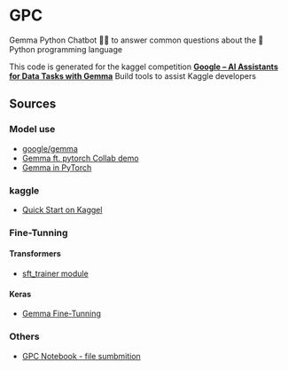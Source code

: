 # GPC
Gemma Python Chatbot 🚀🚀 to answer common questions about the 🐍 Python programming language 

This code is generated for the kaggel competition 
[**Google – AI Assistants for Data Tasks with Gemma**](https://www.kaggle.com/competitions/data-assistants-with-gemma/overview)
Build tools to assist Kaggle developers

## Sources
### Model use
* [google/gemma](https://www.kaggle.com/models/google/gemma/frameworks/flax/code)
* [Gemma ft. pytorch Collab demo](https://colab.research.google.com/github/google/generative-ai-docs/blob/main/site/en/gemma/docs/pytorch_gemma.ipynb#scrollTo=viESUwjq5cAz)
* [Gemma in PyTorch](https://ai.google.dev/gemma/docs/pytorch_gemma)
### kaggle
* [Quick Start on Kaggel](https://www.kaggle.com/docs/notebooks)
### Fine-Tunning
#### Transformers 
* [sft_trainer module](https://huggingface.co/docs/trl/en/sft_trainer#training-adapters-with-base-8-bit-models)
#### Keras
* [Gemma Fine-Tunning](https://colab.research.google.com/github/google/generative-ai-docs/blob/main/site/en/gemma/docs/lora_tuning.ipynb#scrollTo=gSsRdeiof_rJ)
### Others
* [GPC Notebook - file sumbmition](https://www.kaggle.com/dlesmes/gpc-gemma-python-chat/edit)
